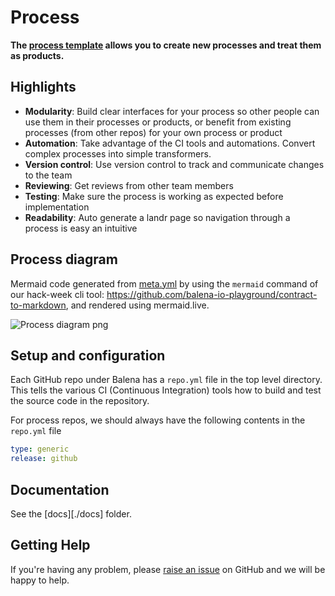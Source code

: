# Process

**The [process template](https://github.com/product-os/process-template) allows you to create new processes and treat them as products.**

## Highlights

- **Modularity**: Build clear interfaces for your process so other people can use them in their processes or products, or benefit from existing processes (from other repos) for your own process or product
- **Automation**: Take advantage of the CI tools and automations. Convert complex processes into simple transformers.
- **Version control**: Use version control to track and communicate changes to the team
- **Reviewing**: Get reviews from other team members
- **Testing**: Make sure the process is working as expected before implementation
- **Readability**: Auto generate a landr page so navigation through a process is easy an intuitive

## Process diagram

Mermaid code generated from [meta.yml](./meta.yml) by using the `mermaid` command of our hack-week cli tool: https://github.com/balena-io-playground/contract-to-markdown, and rendered using mermaid.live.

![Process diagram png](/home/alida/projects/product-os/process/docs/images/process.png)

## Setup and configuration

Each GitHub repo under Balena has a `repo.yml` file in the top level directory. This tells the various CI (Continuous Integration) tools how to build and test the source code in the repository.

For process repos, we should always have the following contents in the `repo.yml` file

```yaml
type: generic
release: github

```

## Documentation

See the [docs][./docs] folder.

## Getting Help

If you're having any problem, please [raise an issue](https://https://github.com/product-os/process/issues/new) on GitHub and we will be happy to help.





